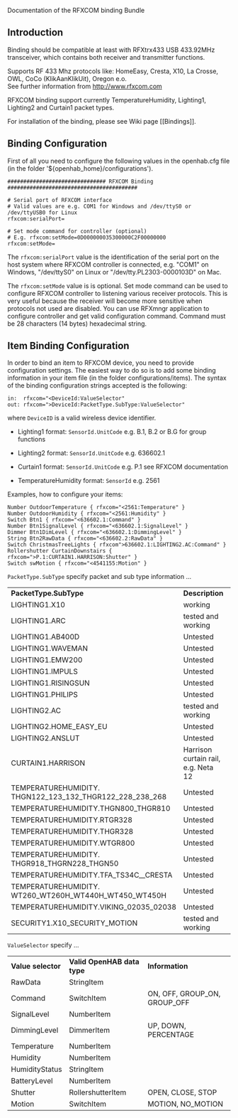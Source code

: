Documentation of the RFXCOM binding Bundle

## Introduction

Binding should be compatible at least with RFXtrx433 USB 433.92MHz transceiver, which contains both receiver and transmitter functions. 

Supports RF 433 Mhz protocols like: HomeEasy, Cresta, X10, La Crosse, OWL, CoCo (KlikAanKlikUit), Oregon e.o. <br>
See further information from http://www.rfxcom.com

RFXCOM binding support currently TemperatureHumidity, Lighting1, Lighting2 and Curtain1 packet types. 

For installation of the binding, please see Wiki page [[Bindings]].

## Binding Configuration

First of all you need to configure the following values in the openhab.cfg file (in the folder '${openhab_home}/configurations').

    ############################### RFXCOM Binding #########################################
    
    # Serial port of RFXCOM interface
    # Valid values are e.g. COM1 for Windows and /dev/ttyS0 or /dev/ttyUSB0 for Linux
    rfxcom:serialPort=
    
    # Set mode command for controller (optional)
    # E.g. rfxcom:setMode=0D000000035300000C2F00000000 
    rfxcom:setMode=

The `rfxcom:serialPort` value is the identification of the serial port on the host system where RFXCOM controller is connected, e.g. "COM1" on Windows, "/dev/ttyS0" on Linux or "/dev/tty.PL2303-0000103D" on Mac.

The `rfxcom:setMode` value is is optional. Set mode command can be used to configure RFXCOM controller to listening various receiver protocols. This is very useful because the receiver will become more sensitive when protocols not used are disabled. You can use RFXmngr application to configure controller and get valid configuration command. Command must be 28 characters (14 bytes) hexadecimal string.

## Item Binding Configuration

In order to bind an item to RFXCOM device, you need to provide configuration settings. The easiest way to do so is to add some binding information in your item file (in the folder configurations/items). The syntax of the binding configuration strings accepted is the following:

    in:  rfxcom="<DeviceId:ValueSelector"
    out: rfxcom=">DeviceId:PacketType.SubType:ValueSelector"

where `DeviceID` is a valid wireless device identifier.

- Lighting1 format: `SensorId.UnitCode`
    e.g. B.1, B.2 or B.G for group functions

- Lighting2 format: `SensorId.UnitCode`
    e.g. 636602.1 

- Curtain1 format: `SensorId.UnitCode`
    e.g. P.1 see RFXCOM documentation

- TemperatureHumidity format: `SensorId`
    e.g. 2561

Examples, how to configure your items:

    Number OutdoorTemperature { rfxcom="<2561:Temperature" }
    Number OutdoorHumidity { rfxcom="<2561:Humidity" }
    Switch Btn1 { rfxcom="<636602.1:Command" }
    Number Btn1SignalLevel { rfxcom="<636602.1:SignalLevel" }
    Dimmer Btn1DimLevel { rfxcom="<636602.1:DimmingLevel" }
    String Btn2RawData { rfxcom="<636602.2:RawData" }
    Switch ChristmasTreeLights { rfxcom">636602.1:LIGHTING2.AC:Command" }
    Rollershutter CurtainDownstairs { rfxcom=">P.1:CURTAIN1.HARRISON:Shutter" }
    Switch swMotion { rfxcom="<4541155:Motion" }
    	

`PacketType.SubType` specify packet and sub type information ...

<table>
  <tr><td><b>PacketType.SubType</b></td><td><b>Description</b></td><td><b>ValueSelector</b></td></tr>
  <tr><td>LIGHTING1.X10</td><td>working</td><td>Command</td></tr>
  <tr><td>LIGHTING1.ARC</td><td>tested and working</td><td>Command</td></tr>
  <tr><td>LIGHTING1.AB400D</td><td>Untested</td><td></td></tr>
  <tr><td>LIGHTING1.WAVEMAN</td><td>Untested</td><td></td></tr>
  <tr><td>LIGHTING1.EMW200</td><td>Untested</td><td></td></tr>
  <tr><td>LIGHTING1.IMPULS</td><td>Untested</td><td></td></tr>
  <tr><td>LIGHTING1.RISINGSUN</td><td>Untested</td><td></td></tr>
  <tr><td>LIGHTING1.PHILIPS</td><td>Untested</td><td></td></tr>
  <tr><td>LIGHTING2.AC</td><td>tested and working</td><td>Command, DimmingLevel</td></tr>
  <tr><td>LIGHTING2.HOME_EASY_EU</td><td>Untested</td><td></td></tr>
  <tr><td>LIGHTING2.ANSLUT</td><td>Untested</td><td></td></tr>
  <tr><td>CURTAIN1.HARRISON</td><td>Harrison curtain rail, e.g. Neta 12</td><td>Shutter</td></tr>
  <tr><td>TEMPERATUREHUMIDITY.<br>THGN122_123_132_THGR122_228_238_268</td><td>Untested</td><td></td></tr>
  <tr><td>TEMPERATUREHUMIDITY.THGN800_THGR810</td><td>Untested</td><td></td></tr>
  <tr><td>TEMPERATUREHUMIDITY.RTGR328</td><td>Untested</td><td></td></tr>
  <tr><td>TEMPERATUREHUMIDITY.THGR328</td><td>Untested</td><td></td></tr>
  <tr><td>TEMPERATUREHUMIDITY.WTGR800</td><td>Untested</td><td></td></tr>
  <tr><td>TEMPERATUREHUMIDITY.<br>THGR918_THGRN228_THGN50</td><td>Untested</td><td></td></tr>
  <tr><td>TEMPERATUREHUMIDITY.TFA_TS34C__CRESTA</td><td>Untested</td><td></td></tr>
  <tr><td>TEMPERATUREHUMIDITY.<br>WT260_WT260H_WT440H_WT450_WT450H</td><td>Untested</td><td></td></tr>
  <tr><td>TEMPERATUREHUMIDITY.VIKING_02035_02038</td><td>Untested</td><td></td></tr>
  <tr><td>SECURITY1.X10_SECURITY_MOTION</td><td>tested and working</td><td>Motion</td></tr>
</table>

`ValueSelector` specify ...

<table>
  <tr><td><b>Value selector</b></td><td><b>Valid OpenHAB data type</b></td><td><b>Information</b></td></tr>
  <tr><td>RawData</td><td>StringItem</td><td></td></tr>
  <tr><td>Command</td><td>SwitchItem</td><td>ON, OFF, GROUP_ON, GROUP_OFF</td></tr>
  <tr><td>SignalLevel</td><td>NumberItem</td><td></td></tr>
  <tr><td>DimmingLevel</td><td>DimmerItem</td><td>UP, DOWN, PERCENTAGE</td></tr>
  <tr><td>Temperature</td><td>NumberItem</td><td></td></tr>
  <tr><td>Humidity</td><td>NumberItem</td><td></td></tr>
  <tr><td>HumidityStatus</td><td>StringItem</td><td></td></tr>
  <tr><td>BatteryLevel</td><td>NumberItem</td><td></td></tr>
  <tr><td>Shutter</td><td>RollershutterItem</td><td>OPEN, CLOSE, STOP</td></tr>
  <tr><td>Motion</td><td>SwitchItem</td><td>MOTION, NO_MOTION</td></tr>
</table>